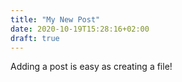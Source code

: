 ```yaml
---
title: "My New Post"
date: 2020-10-19T15:28:16+02:00
draft: true
---
```


Adding a post is easy as creating a file!